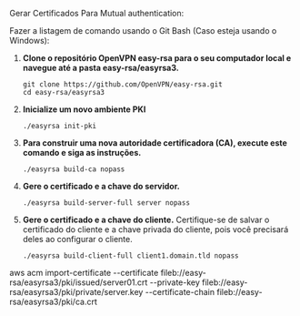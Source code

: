 Gerar Certificados Para Mutual authentication:


Fazer a listagem de comando usando o Git Bash (Caso esteja usando o Windows):

1. **Clone o repositório OpenVPN easy-rsa para o seu computador local e navegue até a pasta easy-rsa/easyrsa3.**
   ```shell
   git clone https://github.com/OpenVPN/easy-rsa.git
   cd easy-rsa/easyrsa3
   ```

2. **Inicialize um novo ambiente PKI**
   ```shell
   ./easyrsa init-pki
   ```

3. **Para construir uma nova autoridade certificadora (CA), execute este comando e siga as instruções.**
   ```shell
   ./easyrsa build-ca nopass
   ```

4. **Gere o certificado e a chave do servidor.**
   ```shell
   ./easyrsa build-server-full server nopass
   ```

5. **Gere o certificado e a chave do cliente.**
   Certifique-se de salvar o certificado do cliente e a chave privada do cliente, pois você precisará deles ao configurar o cliente.
   ```shell
   ./easyrsa build-client-full client1.domain.tld nopass
   ```

aws acm import-certificate --certificate fileb://easy-rsa/easyrsa3/pki/issued/server01.crt --private-key fileb://easy-rsa/easyrsa3/pki/private/server.key --certificate-chain fileb://easy-rsa/easyrsa3/pki/ca.crt